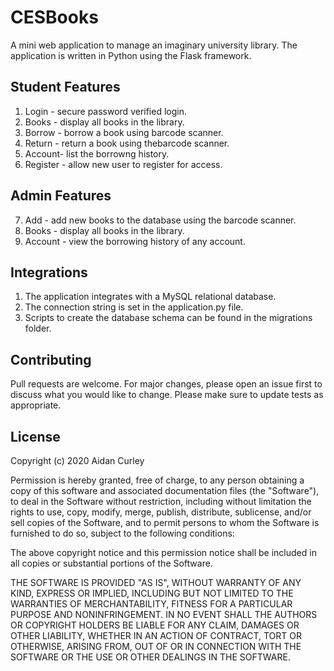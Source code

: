 # CESBooks
A mini web application to manage an imaginary university library.
The application is written in Python using the Flask framework.


## Student Features
1. Login - secure password verified login.
2. Books - display all books in the library.
3. Borrow - borrow a book using barcode scanner.
4. Return - return a book using thebarcode scanner.
5. Account- list the borrowng history.
6. Register - allow new user to register for access.

## Admin Features
7. Add - add new books to the database using the barcode scanner.
8. Books - display all books in the library.
9. Account - view the borrowing history of any account.

## Integrations
1. The application integrates with a MySQL relational database.
2. The connection string is set in the application.py file.
3. Scripts to create the database schema can be found in the migrations folder.


## Contributing
Pull requests are welcome. For major changes, please open an issue first to discuss what you would like to change.
Please make sure to update tests as appropriate.

## License
Copyright (c) 2020 Aidan Curley

Permission is hereby granted, free of charge, to any person obtaining a copy
of this software and associated documentation files (the "Software"), to deal
in the Software without restriction, including without limitation the rights
to use, copy, modify, merge, publish, distribute, sublicense, and/or sell
copies of the Software, and to permit persons to whom the Software is
furnished to do so, subject to the following conditions:

The above copyright notice and this permission notice shall be included in all
copies or substantial portions of the Software.

THE SOFTWARE IS PROVIDED "AS IS", WITHOUT WARRANTY OF ANY KIND, EXPRESS OR
IMPLIED, INCLUDING BUT NOT LIMITED TO THE WARRANTIES OF MERCHANTABILITY,
FITNESS FOR A PARTICULAR PURPOSE AND NONINFRINGEMENT. IN NO EVENT SHALL THE
AUTHORS OR COPYRIGHT HOLDERS BE LIABLE FOR ANY CLAIM, DAMAGES OR OTHER
LIABILITY, WHETHER IN AN ACTION OF CONTRACT, TORT OR OTHERWISE, ARISING FROM,
OUT OF OR IN CONNECTION WITH THE SOFTWARE OR THE USE OR OTHER DEALINGS IN THE
SOFTWARE.

